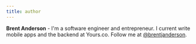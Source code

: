 ```yaml
---
title: author
---
```


**Brent Anderson** - I'm a software engineer and entrepreneur. I current write mobile apps and the backend at Yours.co. Follow me at [@brentjanderson](https://twitter.com/brentjanderson).
